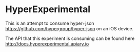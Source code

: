 HyperExperimental
=================

This is an attempt to consume hyper+json https://github.com/hypergroup/hyper-json on an iOS device.

The API that this experiment is consuming can be found here http://docs.hyperexperimental.apiary.io
